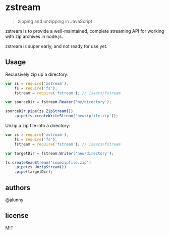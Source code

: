 # zstream

> zipping and unzipping in JavaScript

zstream is to provide a well-maintained, complete streaming API for working with
zip archives in node.js.

zstream is super early, and not ready for use yet.

## Usage

Recursively zip up a directory:

````js
var zs = require('zstream'),
    fs = require('fs'),
    fstream = require('fstream'); // isaacs/fstream

var sourceDir = fstream.Reader('my/directory');

sourceDir.pipe(zs.ZipStream())
    .pipe(fs.createWriteStream('newzipfile.zip'));
````

Unzip a zip file into a directory:

````js
var zs = require('zstream'),
    fs = require('fs'),
    fstream = require('fstream'); // isaacs/fstream

var targetDir = fstream.Writer('new/directory');

fs.createReadStream('somezipfile.zip')
    .pipe(zs.UnzipStream())
    .pipe(targetDir);
````

## authors

@alunny

## license

MIT
